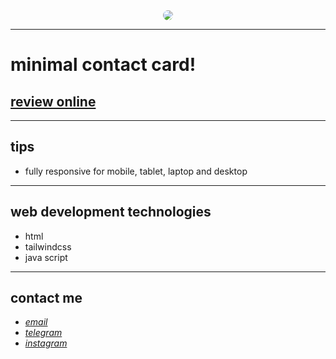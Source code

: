 <div align="center">
  <img src="https://raw.githubusercontent.com/sys113/contact-card/main/review.png" style="border-radius:20px">
</div>

---

# minimal contact card!
## [review online](https://sys113.github.io/contact-card/)

---
## tips

* fully responsive for mobile, tablet, laptop and desktop
---
## web development technologies
* html 
* tailwindcss
* java script
---
## contact me
* *[email](mailto:051.SYS113@gmail.com)*
* *[telegram](https://t.me/SYS113/)*
* *[instagram](https://instagram.com/sys113/)*

